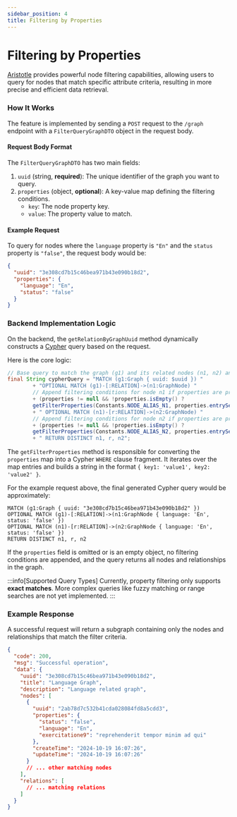 ```yaml
---
sidebar_position: 4
title: Filtering by Properties
---
```


# Filtering by Properties

[Aristotle] provides powerful node filtering capabilities, allowing users to query for nodes that match specific attribute criteria, resulting in more precise and efficient data retrieval.

### How It Works

The feature is implemented by sending a `POST` request to the `/graph` endpoint with a `FilterQueryGraphDTO` object in the request body.

#### Request Body Format

The `FilterQueryGraphDTO` has two main fields:

1.  `uuid` (string, **required**): The unique identifier of the graph you want to query.
2.  `properties` (object, **optional**): A key-value map defining the filtering conditions.
    -   `key`: The node property key.
    -   `value`: The property value to match.

#### Example Request

To query for nodes where the `language` property is `"En"` and the `status` property is `"false"`, the request body would be:

```json
{
  "uuid": "3e308cd7b15c46bea971b43e090b18d2",
  "properties": {
    "language": "En",
    "status": "false"
  }
}
```

### Backend Implementation Logic

On the backend, the `getRelationByGraphUuid` method dynamically constructs a [Cypher](https://neo4j.com/developer/cypher/) query based on the request.

Here is the core logic:

```java
// Base query to match the graph (g1) and its related nodes (n1, n2) and relationships (r)
final String cypherQuery = "MATCH (g1:Graph { uuid: $uuid }) "
        + "OPTIONAL MATCH (g1)-[:RELATION]->(n1:GraphNode) "
        // Append filtering conditions for node n1 if properties are provided
        + (properties != null && !properties.isEmpty() ?
        getFilterProperties(Constants.NODE_ALIAS_N1, properties.entrySet()) : "")
        + " OPTIONAL MATCH (n1)-[r:RELATION]->(n2:GraphNode) "
        // Append filtering conditions for node n2 if properties are provided
        + (properties != null && !properties.isEmpty() ?
        getFilterProperties(Constants.NODE_ALIAS_N2, properties.entrySet()) : "")
        + " RETURN DISTINCT n1, r, n2";
```

The `getFilterProperties` method is responsible for converting the `properties` map into a Cypher `WHERE` clause fragment. It iterates over the map entries and builds a string in the format `{ key1: 'value1', key2: 'value2' }`.

For the example request above, the final generated Cypher query would be approximately:

```cypher
MATCH (g1:Graph { uuid: "3e308cd7b15c46bea971b43e090b18d2" })
OPTIONAL MATCH (g1)-[:RELATION]->(n1:GraphNode { language: 'En', status: 'false' })
OPTIONAL MATCH (n1)-[r:RELATION]->(n2:GraphNode { language: 'En', status: 'false' })
RETURN DISTINCT n1, r, n2
```

If the `properties` field is omitted or is an empty object, no filtering conditions are appended, and the query returns all nodes and relationships in the graph.

:::info[Supported Query Types]
Currently, property filtering only supports **exact matches**. More complex queries like fuzzy matching or range searches are not yet implemented.
:::

### Example Response

A successful request will return a subgraph containing only the nodes and relationships that match the filter criteria.

```json
{
  "code": 200,
  "msg": "Successful operation",
  "data": {
    "uuid": "3e308cd7b15c46bea971b43e090b18d2",
    "title": "Language Graph",
    "description": "Language related graph",
    "nodes": [
      {
        "uuid": "2ab78d7c532b41cda028084fd8a5cdd3",
        "properties": {
          "status": "false",
          "language": "En",
          "exercitatione9": "reprehenderit tempor minim ad qui"
        },
        "createTime": "2024-10-19 16:07:26",
        "updateTime": "2024-10-19 16:07:26"
      }
      // ... other matching nodes
    ],
    "relations": [
      // ... matching relations
    ]
  }
}
```

[Aristotle]: https://github.com/paion-data/aristotle/
